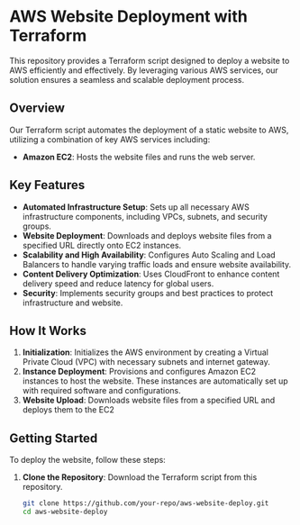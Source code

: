 # AWS Website Deployment with Terraform

This repository provides a Terraform script designed to deploy a website to AWS efficiently and effectively. By leveraging various AWS services, our solution ensures a seamless and scalable deployment process.

## Overview

Our Terraform script automates the deployment of a static website to AWS, utilizing a combination of key AWS services including:

- **Amazon EC2**: Hosts the website files and runs the web server.

## Key Features

- **Automated Infrastructure Setup**: Sets up all necessary AWS infrastructure components, including VPCs, subnets, and security groups.
- **Website Deployment**: Downloads and deploys website files from a specified URL directly onto EC2 instances.
- **Scalability and High Availability**: Configures Auto Scaling and Load Balancers to handle varying traffic loads and ensure website availability.
- **Content Delivery Optimization**: Uses CloudFront to enhance content delivery speed and reduce latency for global users.
- **Security**: Implements security groups and best practices to protect infrastructure and website.

## How It Works

1. **Initialization**: Initializes the AWS environment by creating a Virtual Private Cloud (VPC) with necessary subnets and internet gateway.
2. **Instance Deployment**: Provisions and configures Amazon EC2 instances to host the website. These instances are automatically set up with required software and configurations.
3. **Website Upload**: Downloads website files from a specified URL and deploys them to the EC2 

## Getting Started

To deploy the website, follow these steps:

1. **Clone the Repository**: Download the Terraform script from this repository.
   ```bash
   git clone https://github.com/your-repo/aws-website-deploy.git
   cd aws-website-deploy
